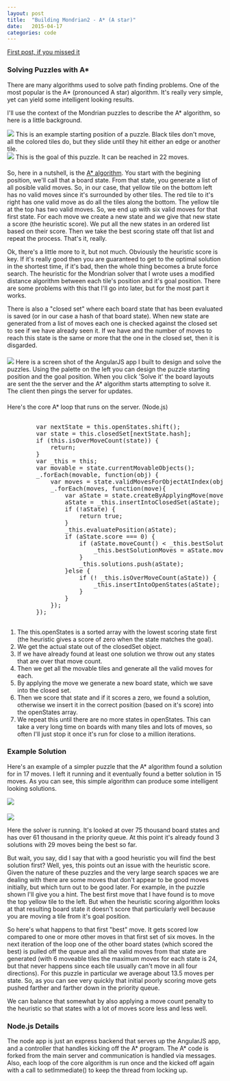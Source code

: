 ```yaml
---
layout: post
title:  "Building Mondrian2 - A* (A star)"
date:   2015-04-17
categories: code 
---
```

<div class="row">
    <div class="col-sm-12">
        <p>
            <a href="/posts/building-mondrian-2-intro/">First post, if you missed it</a>
        </p>
        <h3>Solving Puzzles with A*</h3>
        <p>
            There are many algorithms used to solve path finding problems. One of the most popular is the A* (pronounced A star) algorithm. It's really very simple, yet can yield some intelligent looking results.
        </p>
        <p>
            I'll use the context of the Mondrian puzzles to describe the A* algorithm, so here is a little background.
        </p>
    </div>
</div>
<div class="row">
    <div class="col-sm-6">
        <img class="img-responsive" src="/images/mondrian2/puzzle_start.png"/>
        This is an example starting position of a puzzle. Black tiles don't move, all the colored tiles do, but they slide until they hit either an edge or another tile.
    </div>
    <div class="col-sm-6">
        <img class="img-responsive" src="/images/mondrian2/puzzle_end.png"/>
        This is the goal of this puzzle. It can be reached in 22 moves.
    </div>
</div>            
<div class="row" style="margin-top:20px;">
    <div class="col-sm-12">
        <p>
            So, here in a nutshell, is the <a href="http://en.wikipedia.org/wiki/A*_search_algorithm">A* algorithm</a>. You start with the begining position, we'll call that a board state. From that state, you generate a list of all posible valid moves. So, in our case, that yellow tile on the bottom left has no valid moves since it's surrounded by other tiles. The red tile to it's right has one valid move as do all the tiles along the bottom. The yellow tile at the top has two valid moves. So, we end up with six valid moves for that first state. For each move we create a new state and we give that new state a score (the heuristic score). We put all the new states in an ordered list based on their score. Then we take the best scoring state off that list and repeat the process. That's it, really.
        </p>
        <p>
            Ok, there's a little more to it, but not much. Obviously the heuristic score is key. If it's really good then you are guaranteed to get to the optimal solution in the shortest time, if it's bad, then the whole thing becomes a brute force search. The heuristic for the Mondrian solver that I wrote uses a modified distance algorithm between each tile's position and it's goal position. There are some problems with this that I'll go into later, but for the most part it works. 
        </p>
        <p>
            There is also a "closed set" where each board state that has been evaluated is saved (or in our case a hash of that board state). When new state are generated from a list of moves each one is checked against the closed set to see if we have already seen it. If we have and the number of moves to reach this state is the same or more that the one in the closed set, then it is disgarded. 
        </p>
    </div>
</div>
<div class="row" style="margin-top:20px;">
    <div class="col-sm-12">
        <img class="img-responsive" src="/images/mondrian2/mondrian_maker_1.png"/>
        Here is a screen shot of the AngularJS app I built to design and solve the puzzles. Using the palette on the left you can design the puzzle starting position and the goal position. When you click 'Solve it' the board layouts are sent the the server and the A* algorithm starts attempting to solve it. The client then pings the server for updates. 
    </div>
</div>            
<div class="row" style="margin-top:20px;">
    <div class="col-sm-12">
        <p>
            Here's the core A* loop that runs on the server. (Node.js)
        </p>
        <div>
        <pre>       
        var nextState = this.openStates.shift();
        var state = this.closedSet[nextState.hash];
        if (this.isOverMoveCount(state)) {
            return;
        }
        var _this = this;
        var movable = state.currentMovableObjects();
        _.forEach(movable, function(obj) {
            var moves = state.validMovesForObjectAtIndex(obj.index);
            _.forEach(moves, function(move){
                var aState = state.createByApplyingMove(move);
                aState = _this.insertIntoClosedSet(aState);
                if (!aState) {
                    return true;
                }
                _this.evaluatePosition(aState);
                if (aState.score === 0) {
                    if (aState.moveCount() < _this.bestSolutionMoves) {
                        _this.bestSolutionMoves = aState.moveCount();
                    }
                    _this.solutions.push(aState);
                }else {
                    if (! _this.isOverMoveCount(aState)) {
                        _this.insertIntoOpenStates(aState);
                    }
                }
            });
        });
        </pre>
        </div>
        <ol>
            <li>The this.openStates is a sorted array with the lowest scoring state first (the heuristic gives a score of zero when the state matches the goal). </li>
            <li>We get the actual state out of the closedSet object.</li>
            <li>If we have already found at least one solution we throw out any states that are over that move count.</li>
            <li>Then we get all the movable tiles and generate all the valid moves for each.</li>
            <li>By applying the move we generate a new board state, which we save into the closed set.</li>
            <li>Then we score that state and if it scores a zero, we found a solution, otherwise we insert it in the correct position (based on it's score) into the openStates array.</li>
            <li>We repeat this until there are no more states in openStates. This can take a very long time on boards with many tiles and lots of moves, so often I'll just stop it once it's run for close to a million iterations.</li>
        </ol>
    </div>
</div>            
<div class="row">
    <div class="col-sm-6">
        <h3>Example Solution</h3>
        <p>Here's an example of a simpler puzzle that the A* algorithm found a solution for in 17 moves. I left it running and it eventually found a better solution in 15 moves. As you can see, this simple algorithm can produce some intelligent looking solutions.</p>
    </div>
    <div class="col-sm-6">
        <img src="/images/mondrian2/solution2.gif" class="img-responsive"/>
    </div>
</div>

<div class="row" style="margin-top:20px;">
    <div class="col-sm-12">
        <img class="img-responsive" src="/images/mondrian2/mondrian_maker_2.png"/>
        <p>
            Here the solver is running. It's looked at over 75 thousand board states and has over 61 thousand in the priority queue. At this point it's already found 3 solutions with 29 moves being the best so far. 
        </p>
        <p>
            But wait, you say, did I say that with a good heuristic you will find the best solution first? Well, yes, this points out an issue with the heuristic score. Given the nature of these puzzles and the very large search spaces we are dealing with there are some moves that don't appear to be good moves initially, but which turn out to be good later. For example, in the puzzle shown I'll give you a hint. The best first move that I have found is to move the top yellow tile to the left. But when the heuristic scoring algorithm looks at that resulting board state it doesn't score that particularly well because you are moving a tile from it's goal position.  
        </p>
        <p>
            So here's what happens to that first "best" move. It gets scored low compared to one or more other moves in that first set of six moves. In the next iteration of the loop one of the other board states (which scored the best) is pulled off the queue and all the valid moves from that state are generated (with 6 moveable tiles the maximum moves for each state is 24, but that never happens since each tile usually can't move in all four directions). For this puzzle in particular we average about 13.5 moves per state. So, as you can see very quickly that initial poorly scoring move gets pushed farther and farther down in the priority queue. 
        </p>
        <p>            
            We can balance that somewhat by also applying a move count penalty to the heuristic so that states with a lot of moves score less and less well. 
        </p>
        <h3>Node.js Details</h3>
        The node app is just an express backend that serves up the AngularJS app, and a controller that handles kicking off the A* program. 
        The A* code is forked from the main server and communication is handled via messages. Also, each loop of the core algorithm is run once and the kicked off again with a call to setImmediate() to keep the thread from locking up.
    </div>
</div>            
